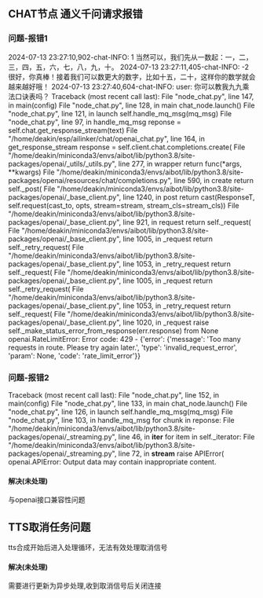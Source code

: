 
## CHAT节点 通义千问请求报错

### 问题-报错1
2024-07-13 23:27:10,902-chat-INFO:  1 当然可以，我们先从一数起：一，二，三，四，五，六，七，八，九，十。
2024-07-13 23:27:11,405-chat-INFO: -2 很好，你真棒！接着我们可以数更大的数字，比如十五，二十，这样你的数学就会越来越好哦！
2024-07-13 23:27:40,604-chat-INFO: user: 你可以教我九九乘法口诀表吗？
Traceback (most recent call last):
  File "node_chat.py", line 147, in <module>
    main(config)
  File "node_chat.py", line 128, in main
    chat_node.launch()
  File "node_chat.py", line 121, in launch
    self.handle_mq_msg(mq_msg)
  File "node_chat.py", line 97, in handle_mq_msg
    reponse = self.chat.get_response_stream(text)
  File "/home/deakin/esp/ailinker/chat/openai_chat.py", line 164, in get_response_stream
    response = self.client.chat.completions.create(
  File "/home/deakin/miniconda3/envs/aibot/lib/python3.8/site-packages/openai/_utils/_utils.py", line 277, in wrapper
    return func(*args, **kwargs)
  File "/home/deakin/miniconda3/envs/aibot/lib/python3.8/site-packages/openai/resources/chat/completions.py", line 590, in create
    return self._post(
  File "/home/deakin/miniconda3/envs/aibot/lib/python3.8/site-packages/openai/_base_client.py", line 1240, in post
    return cast(ResponseT, self.request(cast_to, opts, stream=stream, stream_cls=stream_cls))
  File "/home/deakin/miniconda3/envs/aibot/lib/python3.8/site-packages/openai/_base_client.py", line 921, in request
    return self._request(
  File "/home/deakin/miniconda3/envs/aibot/lib/python3.8/site-packages/openai/_base_client.py", line 1005, in _request
    return self._retry_request(
  File "/home/deakin/miniconda3/envs/aibot/lib/python3.8/site-packages/openai/_base_client.py", line 1053, in _retry_request
    return self._request(
  File "/home/deakin/miniconda3/envs/aibot/lib/python3.8/site-packages/openai/_base_client.py", line 1005, in _request
    return self._retry_request(
  File "/home/deakin/miniconda3/envs/aibot/lib/python3.8/site-packages/openai/_base_client.py", line 1053, in _retry_request
    return self._request(
  File "/home/deakin/miniconda3/envs/aibot/lib/python3.8/site-packages/openai/_base_client.py", line 1020, in _request
    raise self._make_status_error_from_response(err.response) from None
openai.RateLimitError: Error code: 429 - {'error': {'message': 'Too many requests in route. Please try again later.', 'type': 'invalid_request_error', 'param': None, 'code': 'rate_limit_error'}}

### 问题-报错2
Traceback (most recent call last):
  File "node_chat.py", line 152, in <module>
    main(config)
  File "node_chat.py", line 133, in main
    chat_node.launch()
  File "node_chat.py", line 126, in launch
    self.handle_mq_msg(mq_msg)
  File "node_chat.py", line 103, in handle_mq_msg
    for chunk in reponse:
  File "/home/deakin/miniconda3/envs/aibot/lib/python3.8/site-packages/openai/_streaming.py", line 46, in __iter__
    for item in self._iterator:
  File "/home/deakin/miniconda3/envs/aibot/lib/python3.8/site-packages/openai/_streaming.py", line 72, in __stream__
    raise APIError(
openai.APIError: Output data may contain inappropriate content.

#### 解决(未处理)
  与openai接口兼容性问题

## TTS取消任务问题
  tts合成开始后进入处理循环，无法有效处理取消信号 

#### 解决(未处理)
  需要进行更新为异步处理,收到取消信号后关闭连接
